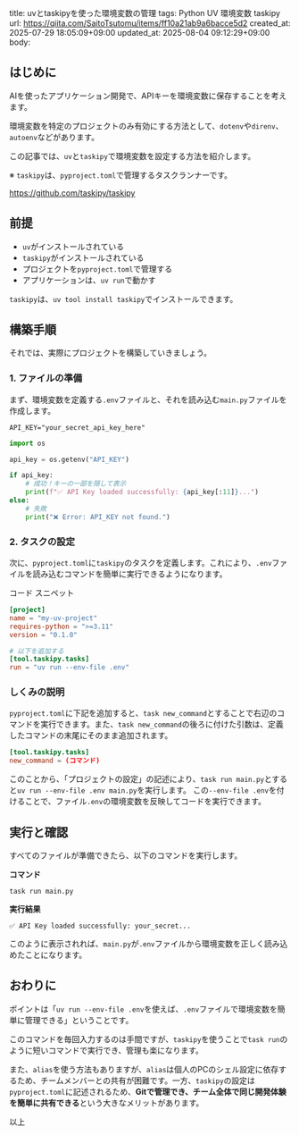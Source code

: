 title: uvとtaskipyを使った環境変数の管理
tags: Python UV 環境変数 taskipy
url: https://qiita.com/SaitoTsutomu/items/ff10a21ab9a6bacce5d2
created_at: 2025-07-29 18:05:09+09:00
updated_at: 2025-08-04 09:12:29+09:00
body:

## はじめに

AIを使ったアプリケーション開発で、APIキーを環境変数に保存することを考えます。

環境変数を特定のプロジェクトのみ有効にする方法として、`dotenv`や`direnv`、`autoenv`などがあります。

この記事では、`uv`と`taskipy`で環境変数を設定する方法を紹介します。

※ `taskipy`は、`pyproject.toml`で管理するタスクランナーです。

https://github.com/taskipy/taskipy

## 前提

* `uv`がインストールされている
* `taskipy`がインストールされている
* プロジェクトを`pyproject.toml`で管理する
* アプリケーションは、`uv run`で動かす

`taskipy`は、`uv tool install taskipy`でインストールできます。

## 構築手順

それでは、実際にプロジェクトを構築していきましょう。

### 1. ファイルの準備

まず、環境変数を定義する`.env`ファイルと、それを読み込む`main.py`ファイルを作成します。

```text:.env
API_KEY="your_secret_api_key_here"
```

```python:main.py
import os

api_key = os.getenv("API_KEY")

if api_key:
    # 成功！キーの一部を隠して表示
    print(f"✅ API Key loaded successfully: {api_key[:11]}...")
else:
    # 失敗
    print("❌ Error: API_KEY not found.")
```

### 2. タスクの設定
次に、`pyproject.toml`に`taskipy`のタスクを定義します。これにより、`.env`ファイルを読み込むコマンドを簡単に実行できるようになります。

コード スニペット

```toml:pyproject.toml
[project]
name = "my-uv-project"
requires-python = ">=3.11"
version = "0.1.0"

# 以下を追加する
[tool.taskipy.tasks]
run = "uv run --env-file .env"
```

### しくみの説明

`pyproject.toml`に下記を追加すると、`task new_command`とすることで右辺のコマンドを実行できます。また、`task new_command`の後ろに付けた引数は、定義したコマンドの末尾にそのまま追加されます。

```toml
[tool.taskipy.tasks]
new_command = (コマンド)
```

このことから、「プロジェクトの設定」の記述により、`task run main.py`とすると`uv run --env-file .env main.py`を実行します。
この`--env-file .env`を付けることで、ファイル`.env`の環境変数を反映してコードを実行できます。

## 実行と確認

すべてのファイルが準備できたら、以下のコマンドを実行します。

**コマンド**

```shell
task run main.py
```

**実行結果**

```
✅ API Key loaded successfully: your_secret...
```

このように表示されれば、`main.py`が`.env`ファイルから環境変数を正しく読み込めたことになります。

## おわりに

ポイントは「`uv run --env-file .env`を使えば、`.env`ファイルで環境変数を簡単に管理できる」ということです。

このコマンドを毎回入力するのは手間ですが、`taskipy`を使うことで`task run`のように短いコマンドで実行でき、管理も楽になります。

また、`alias`を使う方法もありますが、`alias`は個人のPCのシェル設定に依存するため、チームメンバーとの共有が困難です。一方、`taskipy`の設定は`pyproject.toml`に記述されるため、**Gitで管理でき、チーム全体で同じ開発体験を簡単に共有できる**という大きなメリットがあります。

以上

